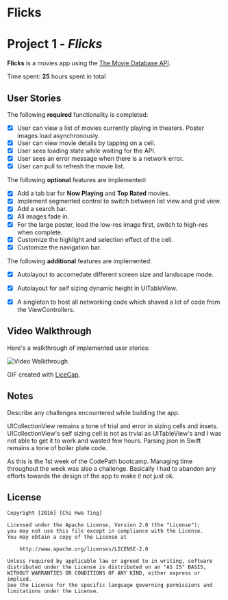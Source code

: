 # Flicks

# Project 1 - *Flicks*

**Flicks** is a movies app using the [The Movie Database API](http://docs.themoviedb.apiary.io/#).

Time spent: **25** hours spent in total

## User Stories

The following **required** functionality is completed:

- [X] User can view a list of movies currently playing in theaters. Poster images load asynchronously.
- [X] User can view movie details by tapping on a cell.
- [X] User sees loading state while waiting for the API.
- [X] User sees an error message when there is a network error.
- [X] User can pull to refresh the movie list.

The following **optional** features are implemented:

- [X] Add a tab bar for **Now Playing** and **Top Rated** movies.
- [X] Implement segmented control to switch between list view and grid view.
- [X] Add a search bar.
- [X] All images fade in.
- [X] For the large poster, load the low-res image first, switch to high-res when complete.
- [X] Customize the highlight and selection effect of the cell.
- [X] Customize the navigation bar.

The following **additional** features are implemented:

- [X] Autolayout to accomedate different screen size and landscape mode.
- [X] Autolayout for self sizing dynamic height in UITableView.
- [X] A singleton to host all networking code which shaved a lot of code from the ViewControllers.


## Video Walkthrough

Here's a walkthrough of implemented user stories:

<img src='http://i.imgur.com/p5Grv3z.gif' title='Video Walkthrough' width='' alt='Video Walkthrough' />


GIF created with [LiceCap](http://www.cockos.com/licecap/).

## Notes

Describe any challenges encountered while building the app.

UICollectionView remains a tone of trial and error in sizing cells and insets.
UICollectionView's self sizing cell is not as trvial as UITableView's and I was not able to get it to work and wasted few hours.
Parsing json in Swift remains a tone of boiler plate code.

As this is the 1st week of the CodePath bootcamp.  Managing time throughout the week was also a challenge.  Basically I had to abandon any efforts towards the design of the app to make it not just ok.

## License

    Copyright [2016] [Chi Hwa Ting]

    Licensed under the Apache License, Version 2.0 (the "License");
    you may not use this file except in compliance with the License.
    You may obtain a copy of the License at

        http://www.apache.org/licenses/LICENSE-2.0

    Unless required by applicable law or agreed to in writing, software
    distributed under the License is distributed on an "AS IS" BASIS,
    WITHOUT WARRANTIES OR CONDITIONS OF ANY KIND, either express or implied.
    See the License for the specific language governing permissions and
    limitations under the License.

